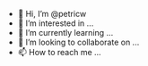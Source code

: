 - 👋 Hi, I’m @petricw
- 👀 I’m interested in ...
- 🌱 I’m currently learning ...
- 💞️ I’m looking to collaborate on ...
- 📫 How to reach me ...

<!---
petricw/petricw is a ✨ special ✨ repository because its `README.md` (this file) appears on your GitHub profile.
You can click the Preview link to take a look at your changes.
--->
